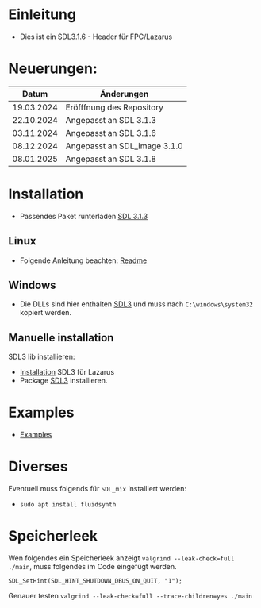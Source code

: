 # Einleitung
- Dies ist ein SDL3.1.6 - Header für FPC/Lazarus

# Neuerungen:
| Datum      | Änderungen 
| ---        | ---
| 19.03.2024 | Eröfffnung des Repository
| 22.10.2024 | Angepasst an SDL 3.1.3
| 03.11.2024 | Angepasst an SDL 3.1.6
| 08.12.2024 | Angepasst an SDL_image 3.1.0
| 08.01.2025 | Angepasst an SDL 3.1.8

# Installation
- Passendes Paket runterladen [SDL 3.1.3](https://github.com/libsdl-org/SDL/releases/tag/preview-3.1.3)

## Linux
- Folgende Anleitung beachten: [Readme](https://github.com/libsdl-org/SDL/blob/main/docs/README-cmake.md)

## Windows
- Die DLLs sind hier enthalten [SDL3](https://github.com/libsdl-org/SDL/releases/download/release-2.30.8/SDL2-2.30.8-win32-x64.zip) und muss nach `C:\windows\system32` kopiert werden.

## Manuelle installation
SDL3 lib installieren:
- [Installation](install_sdl.md) SDL3 für Lazarus
- Package [SDL3](packages) installieren.

# Examples
- [Examples](examples)

# Diverses
Eventuell muss folgends für `SDL_mix` installiert werden:
- `sudo apt install fluidsynth`


# Speicherleek
Wen folgendes ein Speicherleek anzeigt `valgrind --leak-check=full ./main`, muss folgendes im Code eingefügt werden.
```
SDL_SetHint(SDL_HINT_SHUTDOWN_DBUS_ON_QUIT, "1");
```

Genauer testen `valgrind --leak-check=full --trace-children=yes ./main`






